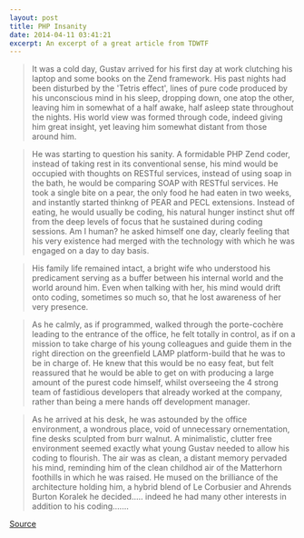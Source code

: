 ```yaml
---
layout: post
title: PHP Insanity
date: 2014-04-11 03:41:21
excerpt: An excerpt of a great article from TDWTF
---
```

> It was a cold day, Gustav arrived for his first day at work
clutching his laptop and some books on the Zend framework.
His past nights had been disturbed by the 'Tetris effect',
lines of pure code produced by his unconscious mind in his
sleep, dropping down, one atop the other, leaving him in
somewhat of a half awake, half asleep state throughout the
nights. His world view was formed through code, indeed
giving him great insight, yet leaving him somewhat distant
from those around him.

> He was starting to question his sanity. A formidable PHP Zend
coder, instead of taking rest in its conventional sense, his
mind would be occupied with thoughts on RESTful services,
instead of using soap in the bath, he would be comparing SOAP
with RESTful services. He took a single bite on a pear, the
only food he had eaten in two weeks, and instantly started
thinkng of PEAR and PECL extensions. Instead of eating, he
would usually be coding, his natural hunger instinct shut
off from the deep levels of focus that he sustained during
coding sessions. Am I human? he asked himself one day, clearly
feeling that his very existence had merged with the technology
with which he was engaged on a day to day basis.

> His family life remained intact, a bright wife who understood
his predicament serving as a buffer between his internal world
and the world around him. Even when talking with her, his mind
would drift onto coding, sometimes so much so, that he lost
awareness of her very presence.

> As he calmly, as if programmed, walked through the porte-cochère
leading to the entrance of the office, he felt totally in control,
as if on a mission to take charge of his young colleagues and guide
them in the right direction on the greenfield LAMP platform-build
that he was to be in charge of. He knew that this would be no easy
feat, but felt reassured that he would be able to get on with producing
a large amount of the purest code himself, whilst overseeing the 4
strong team of fastidious developers that already worked at the company,
rather than being a mere hands off development manager.

> As he arrived at his desk, he was astounded by the office environment,
a wondrous place, void of unnecessary ornementation, fine desks
sculpted from burr walnut. A minimalistic, clutter free environment
seemed exactly what young Gustav needed to allow his coding to
flourish. The air was as clean, a distant memory pervaded his mind,
reminding him of the clean childhod air of the Matterhorn foothills
in which he was raised. He mused on the brilliance of the architecture
holding him, a hybrid blend of Le Corbusier and Ahrends Burton Koralek
he decided..... indeed he had many other interests in addition to his
coding.......

[Source](thedailywtf.com/Articles/Best-of-Email-%28Un%29Helpful-Support,-An-Epic-Opportunity,-and-more!.aspx)
